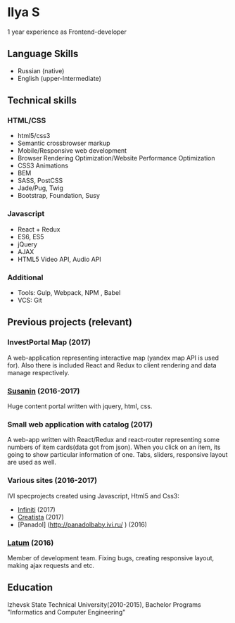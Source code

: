 # Ilya S

1 year experience as Frontend-developer

## Language Skills

* Russian (native)
* English (upper-Intermediate)


## Technical skills

### HTML/CSS

* html5/css3
* Semantic crossbrowser markup
* Mobile/Responsive web development
* Browser Rendering Optimization/Website Performance Optimization
* CSS3 Animations
* BEM
* SASS, PostCSS
* Jade/Pug, Twig
* Bootstrap, Foundation, Susy


### Javascript

* React + Redux
* ES6, ES5
* jQuery
* AJAX
* HTML5 Video API, Audio API


### Additional
* Tools: Gulp, Webpack, NPM , Babel
* VCS: Git



## Previous projects (relevant)
### InvestPortal Map (2017)
A web-application representing interactive map (yandex map API is used for). Also there is included React and Redux to client rendering and data manage respectively.

### [Susanin](https://susanin.news/) (2016-2017)
Huge content portal written with jquery, html, css.

### Small web application with catalog (2017)
A web-app written with React/Redux and react-router representing some numbers of item cards(data got from json). When
you click on an item, its going to show particular information of one. Tabs, sliders, responsive layout are used as well.

### Various sites (2016-2017)

IVI specprojects created using Javascript, Html5 and Css3:

* [Infiniti](https://infiniti.ivi.ru/) (2017)
* [Creatista](https://creatista.ivi.ru/) (2017)
* [Panadol] (http://panadolbaby.ivi.ru/ ) (2016)

### [Latum](http://latum.pro/) (2016)

Member of development team. Fixing bugs, creating responsive layout, making ajax requests and etc.

## Education

Izhevsk State Technical University(2010-2015), Bachelor Programs "Informatics and Computer Engineering"
